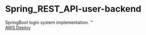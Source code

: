 # Spring_REST_API-user-backend
SpringBoot login system implementation. :tm: <br>
[AWS Deploy](http://jx11-env.eba-6nnp8tbt.eu-west-1.elasticbeanstalk.com/api/test/all)
